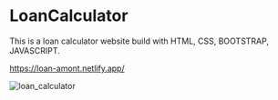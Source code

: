 # LoanCalculator
This is a loan calculator website build with HTML, CSS, BOOTSTRAP, JAVASCRIPT.

https://loan-amont.netlify.app/

![loan_calculator](https://user-images.githubusercontent.com/49247268/138651681-051f25c7-1309-4884-9ad8-9ee507640dcd.PNG)
